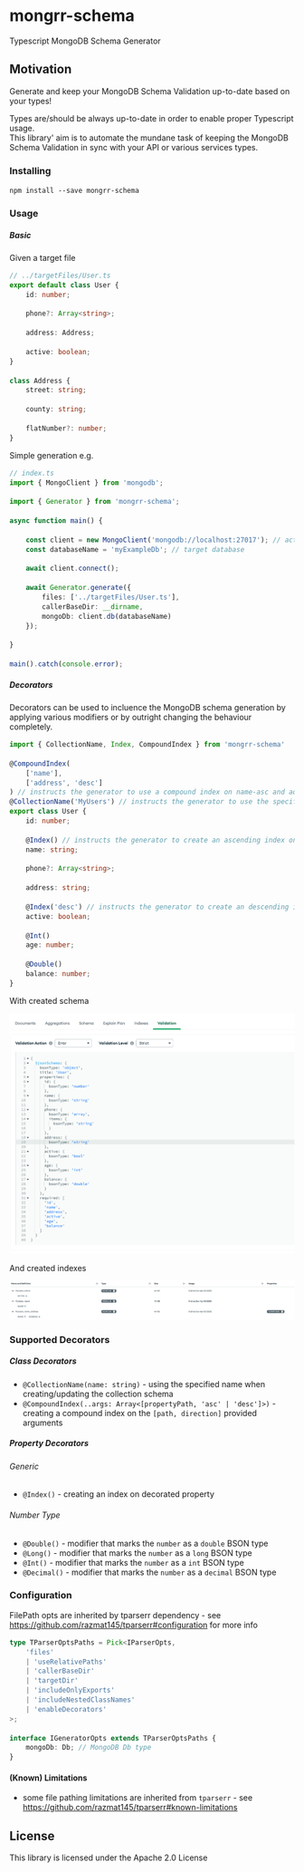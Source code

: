# mongrr-schema

Typescript MongoDB Schema Generator

## Motivation

Generate and keep your MongoDB Schema Validation up-to-date based on your types!        

Types are/should be always up-to-date in order to enable proper Typescript usage.      
This library' aim is to automate the mundane task of keeping the MongoDB Schema Validation in sync with your API or various services types. 

### Installing

```
npm install --save mongrr-schema
```

### Usage

##### Basic
Given a target file
```typescript
// ../targetFiles/User.ts
export default class User {
    id: number;

    phone?: Array<string>;

    address: Address;

    active: boolean;
}

class Address {
    street: string;

    county: string;

    flatNumber?: number;
}
```

Simple generation e.g.
```typescript
// index.ts
import { MongoClient } from 'mongodb';

import { Generator } from 'mongrr-schema';

async function main() {

    const client = new MongoClient('mongodb://localhost:27017'); // actual mongodb connString
    const databaseName = 'myExampleDb'; // target database

    await client.connect();

    await Generator.generate({
        files: ['../targetFiles/User.ts'],
        callerBaseDir: __dirname,
        mongoDb: client.db(databaseName)
    });

}

main().catch(console.error);
```
##### Decorators
Decorators can be used to incluence the MongoDB schema generation by applying various modifiers or by outright changing the behaviour completely.
```typescript
import { CollectionName, Index, CompoundIndex } from 'mongrr-schema'

@CompoundIndex(
    ['name'],
    ['address', 'desc']
) // instructs the generator to use a compound index on name-asc and address-desc
@CollectionName('MyUsers') // instructs the generator to use the specified collection name
export class User {
    id: number;

    @Index() // instructs the generator to create an ascending index on 'name' path
    name: string;

    phone?: Array<string>;

    address: string;

    @Index('desc') // instructs the generator to create an descending index on 'active' path
    active: boolean;

    @Int()
    age: number;

    @Double()
    balance: number;
}
```
With created schema   

![Example Schema](./img/exampleSchema2.png)

And created indexes   

![Example Indexes](./img/exampleIndexes3.png)

### Supported Decorators
##### Class Decorators
- `@CollectionName(name: string)` - using the specified name when creating/updating the collection schema
- `@CompoundIndex(..args: Array<[propertyPath, 'asc' | 'desc']>)` - creating a compound index on the `[path, direction]` provided arguments
 
##### Property Decorators
###### Generic
- `@Index()` - creating an index on decorated property

###### Number Type
- `@Double()` - modifier that marks the `number` as a `double` BSON type
- `@Long()` - modifier that marks the `number` as a `long` BSON type
- `@Int()` - modifier that marks the `number` as a `int` BSON type
- `@Decimal()` - modifier that marks the `number` as a `decimal` BSON type

### Configuration
FilePath opts are inherited by tparserr dependency - see https://github.com/razmat145/tparserr#configuration for more info 
```typescript
type TParserOptsPaths = Pick<IParserOpts,
    'files'
    | 'useRelativePaths'
    | 'callerBaseDir'
    | 'targetDir'
    | 'includeOnlyExports'
    | 'includeNestedClassNames'
    | 'enableDecorators'
>;

interface IGeneratorOpts extends TParserOptsPaths {
    mongoDb: Db; // MongoDB Db type
}
```

#### (Known) Limitations
- some file pathing limitations are inherited from `tparserr` - see https://github.com/razmat145/tparserr#known-limitations

## License
This library is licensed under the Apache 2.0 License
